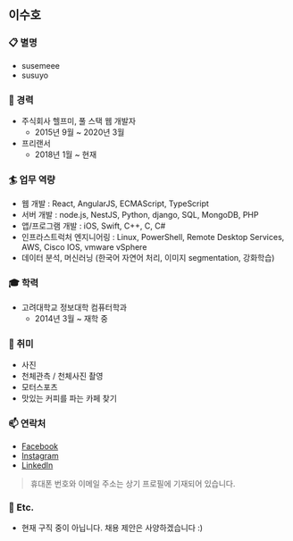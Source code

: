 ## 이수호


### 📋 별명
- susemeee
- susuyo

### 📝 경력
- 주식회사 헬프미, 풀 스택 웹 개발자
  - 2015년 9월 ~ 2020년 3월
- 프리랜서
  - 2018년 1월 ~ 현재

### 🏄‍ 업무 역량
- 웹 개발 : React, AngularJS, ECMAScript, TypeScript
- 서버 개발 : node.js, NestJS, Python, django, SQL, MongoDB, PHP
- 앱/프로그램 개발 : iOS, Swift, C++, C, C#
- 인프라스트럭처 엔지니어링 : Linux, PowerShell, Remote Desktop Services, AWS, Cisco IOS, vmware vSphere
- 데이터 분석, 머신러닝 (한국어 자연어 처리, 이미지 segmentation, 강화학습)

### 🎓 학력
- 고려대학교 정보대학 컴퓨터학과
  - 2014년 3월 ~ 재학 중

### 🔭 취미
- 사진
- 천체관측 / 천체사진 촬영
- 모터스포츠
- 맛있는 커피를 파는 카페 찾기

### 📫 연락처
- [Facebook](https://facebook.com/susemeee)
- [Instagram](https://instagram.com/susemeee)
- [LinkedIn](https://linkedin.com/in/suho-lee-00274211b)
> 휴대폰 번호와 이메일 주소는 상기 프로필에 기재되어 있습니다.

### 🤔 Etc.
- 현재 구직 중이 아닙니다. 채용 제안은 사양하겠습니다 :)
